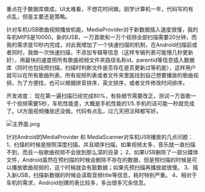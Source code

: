 重点在于数据库做成，UI太难看，不想花时间做。刚学计算机一年，代码写的有点乱，但是主要还是策略。

针对车机USB歌曲视频播放机能，MediaProvider对于新数据插入速度很慢，我的车机MIPS是10000，新的USB，一万首歌和一万个视频全部扫描需要20分钟，而我的需求是10秒内完成，对此我增加了一个快速扫描的机制，在Android扫描前或者同时，我做一次快速扫描，不添加专辑等信息（这样专辑列表可能慢几秒更新好），用最快的速度把所有歌曲视频文件夹路径名称id，parentid等信息插入数据库（同时也包括预扫描，扫描时判断文件是否存在是否更新过等机能），这样用户就可以在所有歌曲列表、所有视频列表或者文件夹里面找到自己想要播放的歌曲视频，为了方便找，也可以根据拼音排序，英文排序，或者文件修改时间排序。

开发进度：
现在第一遍扫描已经完成80%，有些细节需要改正，测试一万首歌一千个视频需要5秒，车机性能差，大概是手机性能的1/5.手机的话可能一秒就完成了。UI方面视频播放还没做。代码有点乱，过几天把注释都写好。

![主界面.png](https://github.com/Tecinno/MediaScanner/blob/tamago/%E4%B8%BB%E7%95%8C%E9%9D%A2.png)

针对Android的MediaProvider 和 MediaScanner对车机USB播放的几点问题：
1、扫描的时候是按照深度扫描，并且顺序扫描，如果视频太多，音乐就一直扫描不到，而且一般歌曲视频不会放到那么深的目录；
2、如果USB删除了一部分媒体文件，Android虽然在预扫描的时候会删除不存在的数据，但是预扫描的时候是可以播放歌曲视频的，这个时候就会有脏数据；如果先预扫描再播放就很慢。
3、插入新USB，扫描新数据的时候会读取音频title等信息，耗时特别严重。
4、相对于车机的需求，Android创建的表比较多，多出很多冗余信息。


